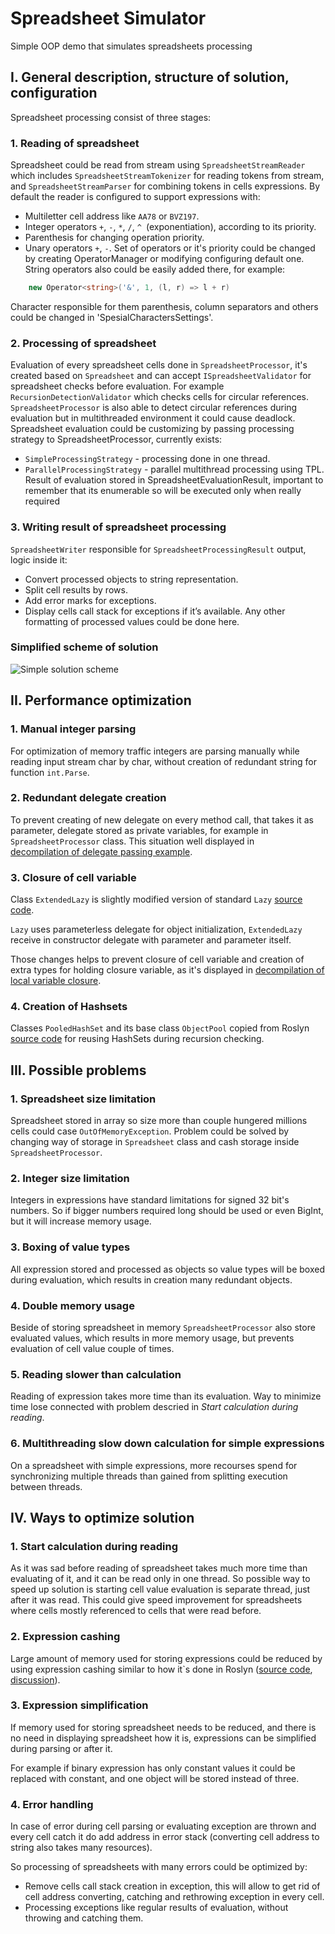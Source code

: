 # Spreadsheet Simulator

Simple OOP demo that simulates spreadsheets processing

## I. General description, structure of solution, configuration
Spreadsheet processing consist of three stages:
### 1. Reading of spreadsheet
Spreadsheet could be read from stream using `SpreadsheetStreamReader` which includes `SpreadsheetStreamTokenizer` for reading tokens from stream, and `SpreadsheetStreamParser` for combining tokens in cells expressions.
By default the reader is configured to support expressions with:
* Multiletter cell address like `AA78` or `BVZ197`.  
* Integer operators `+`, `-`, `*`, `/`, `^ `(exponentiation), according to its priority.
* Parenthesis for changing operation priority.
* Unary operators `+`, `-`.	
Set of operators or it's priority could be changed by creating OperatorManager or modifying configuring default one. String operators also could be easily added there, for example: 
```csharp 
	new Operator<string>('&', 1, (l, r) => l + r) 
```
Character responsible for them parenthesis, column separators and others could be changed in 'SpesialCharactersSettings'. 

### 2. Processing of spreadsheet
Evaluation of every spreadsheet cells done in `SpreadsheetProcessor`, it's created based on `Spreadsheet` and can accept `ISpreadsheetValidator` for spreadsheet checks before evaluation. For example `RecursionDetectionValidator` which checks cells for circular references. `SpreadsheetProcessor` is also able to detect circular references during evaluation but in multithreaded environment it could cause deadlock. 
Spreadsheet evaluation could be customizing by passing processing strategy to SpreadsheetProcessor, currently exists:
* `SimpleProcessingStrategy` - processing done in one thread.
* `ParallelProcessingStrategy` - parallel multithread processing using TPL.
Result of evaluation stored in SpreadsheetEvaluationResult, important to remember that its enumerable so will be executed only when really required

### 3. Writing result of spreadsheet processing
`SpreadsheetWriter` responsible for `SpreadsheetProcessingResult` output, logic inside it:
* Convert processed objects to string representation. 
* Split cell results by rows.
* Add error marks for exceptions.
* Display cells call stack for exceptions if it’s available.
Any other formatting of processed values could be done here.

### Simplified scheme of solution
![Simple solution scheme](https://cdn.rawgit.com/AndreyTretyak/SpreadsheetSimulator/master/simple_scheme.svg)
 
## II. Performance optimization

### 1. Manual integer parsing
For optimization of memory traffic integers are parsing manually while reading input stream char by char, without creation of redundant string for function `int.Parse`.

### 2. Redundant delegate creation
To prevent creating of new delegate on every method call, that takes it as parameter, delegate stored as private variables, for example in `SpreadsheetProcessor` class. This situation well displayed in  
[decompilation of delegate passing example](http://tryroslyn.azurewebsites.net/#K4Zwlgdg5gBAygTxAFwKYFsDcAoUlaIoYB0AMpAI44AOwARgDZgDGMzDAhiCDAMIzYA3jBGiBY2oxYwAbgHswAExgBZABQBKcaMHYxYgGLAIzADzMAFhwBOAGjpy5DAHwwAZsebIYAXjZXrYgBJEAARMCgwZEwxPX0RGRsYZABGXxgAIgziAHULVGtUNUsbYLCIqI0ceISk5AAmdKzc/MK1DxNkKriRAF9sXqAAA).

### 3. Closure of cell variable
Class `ExtendedLazy` is slightly modified version of standard `Lazy` [source code](https://github.com/dotnet/coreclr/blob/master/src/mscorlib/src/System/Lazy.cs). 

`Lazy` uses parameterless delegate for object initialization, 
`ExtendedLazy` receive in constructor delegate with parameter and parameter itself. 

Those changes helps to prevent closure of cell variable and creation of extra types for holding closure variable, as it's displayed in [decompilation of local variable closure](http://tryroslyn.azurewebsites.net/#K4Zwlgdg5gBAygTxAFwKYFsDcAoADsAIwBswBjGUogQxBBgGEYBvbGN919/YsmANwD2YACYwAsgAoAlDE5sW7RTEjJ+VIjAC8MAIyZZS9nyoAnGKu0RUAdxgAZKgC8EAHgEEAVqlLIAfBOktXzUNAGoYAGYpHEUAX2xYoAAA).

### 4. Creation of Hashsets
Classes `PooledHashSet` and its base class `ObjectPool` copied from Roslyn [source code](http://source.roslyn.codeplex.com/#Microsoft.CodeAnalysis/PooledHashSet.cs) for reusing HashSets during recursion checking.   

 
## III. Possible problems
### 1. Spreadsheet size limitation
Spreadsheet stored in array so size more than couple hungered millions cells could case `OutOfMemoryException`. 
Problem could be solved by changing way of storage in `Spreadsheet` class and cash storage inside `SpreadsheetProcessor`. 

### 2. Integer size limitation
Integers in expressions have standard limitations for signed 32 bit's numbers. 
So if bigger numbers required long should be used or even BigInt, but it will increase memory usage.

### 3. Boxing of value types
All expression stored and processed as objects so value types will be boxed during evaluation, which results in creation many redundant objects.

### 4. Double memory usage
Beside of storing spreadsheet in memory `SpreadsheetProcessor` also store evaluated values, which results in more memory usage, but prevents evaluation of cell value couple of times.

### 5. Reading slower than calculation
Reading of expression takes more time than its evaluation. Way to minimize time lose connected with problem descried in _Start calculation during reading_.

### 6. Multithreading slow down calculation for simple expressions
On a spreadsheet with simple expressions, more recourses spend for synchronizing multiple threads than gained from splitting execution between threads.

 
## IV. Ways to optimize solution

### 1. Start calculation during reading
As it was sad before reading of spreadsheet takes much more time than evaluating of it, and it can be read only in one thread. So possible way to speed up solution is starting cell value evaluation is separate thread, just after it was read.
This could give speed improvement for spreadsheets where cells mostly referenced to cells that were read before.

### 2. Expression cashing
Large amount of memory used for storing expressions could be reduced by using expression cashing similar to how it`s done in Roslyn ([source code](https://github.com/dotnet/roslyn/blob/1c74e1b4698881d87870cf53fef06549ea348763/src/Compilers/CSharp/Portable/Syntax/InternalSyntax/SyntaxNodeCache.cs), [discussion](https://roslyn.codeplex.com/discussions/541953)).

### 3. Expression simplification
If memory used for storing spreadsheet needs to be reduced, and there is no need in displaying spreadsheet how it is, expressions can be simplified during parsing or after it.

For example if binary expression has only constant values it could be replaced with constant, and one object will be stored instead of three.

### 4. Error handling
In case of error during cell parsing or evaluating exception are thrown and every cell catch it do add address in error stack (converting cell address to string also takes many resources). 

So processing of spreadsheets with many errors could be optimized by:
* Remove cells call stack creation in exception, this will allow to get rid of cell address converting, catching and rethrowing exception in every cell.
* Processing exceptions like regular results of evaluation, without throwing and catching them.